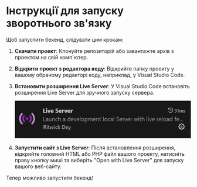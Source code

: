 # Інструкції для запуску зворотнього зв'язку

Щоб запустити бекенд, слідувати цим крокам:

1. **Скачати проект**: Клонуйте репозиторій або завантажте архів з проектом на свій комп'ютер.

2. **Відкрити проект з редактора коду**: Відкрийте папку проекту у вашому обраному редакторі коду, наприклад, у Visual Studio Code.

3. **Встановити розширення Live Server**: У Visual Studio Code встановіть розширення Live Server для зручного запуску сервера.

   ![Встановлення розширення Live Server](images/live_server_extension.png)

4. **Запустити сайт з Live Server**: Після встановлення розширення, відкрийте головний HTML або PHP файл вашого проекту, натисніть праву кнопку миші та виберіть "Open with Live Server" для запуску вашого веб-сайту.

Тепер можливо запустити бекенд!

